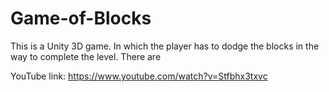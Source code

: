 # Game-of-Blocks
This is a Unity 3D game. In which the player has to dodge the blocks in the way to complete the level. There are

YouTube link: https://www.youtube.com/watch?v=Stfbhx3txvc

